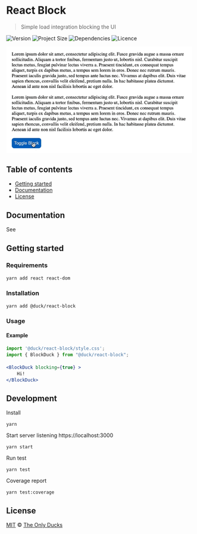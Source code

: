 # React Block

> Simple load integration blocking the UI

![Version](https://img.shields.io/github/package-json/v/theonlyducks/react-block-duck)
![Project Size](https://img.shields.io/bundlephobia/min/@duck/react-block@latest)
![Dependencies](https://img.shields.io/github/languages/top/theonlyducks/react-block-duck)
![Licence](https://img.shields.io/github/license/theonlyducks/react-block-duck)

<img src="./preview.gif" width="500" height="auto">

## Table of contents
- [Getting started](#getting-started)
- [Documentation](#documentation)
- [License](#license)

## Documentation

See 

## Getting started

### Requirements

```shell
yarn add react react-dom
```

### Installation

```shell
yarn add @duck/react-block
```

### Usage

#### Example

```jsx
import '@duck/react-block/style.css';
import { BlockDuck } from "@duck/react-block";

<BlockDuck blocking={true} >
    Hi!
</BlockDuck>
```

## Development

Install
```shell
yarn
```

Start server listening https://localhost:3000
```shell
yarn start
```

Run test 
```shell
yarn test
```

Coverage report
```shell
yarn test:coverage
```

## License
[MIT](https://opensource.org/licenses/MIT) © [The Only Ducks](https://github.com/theonlyducks)
